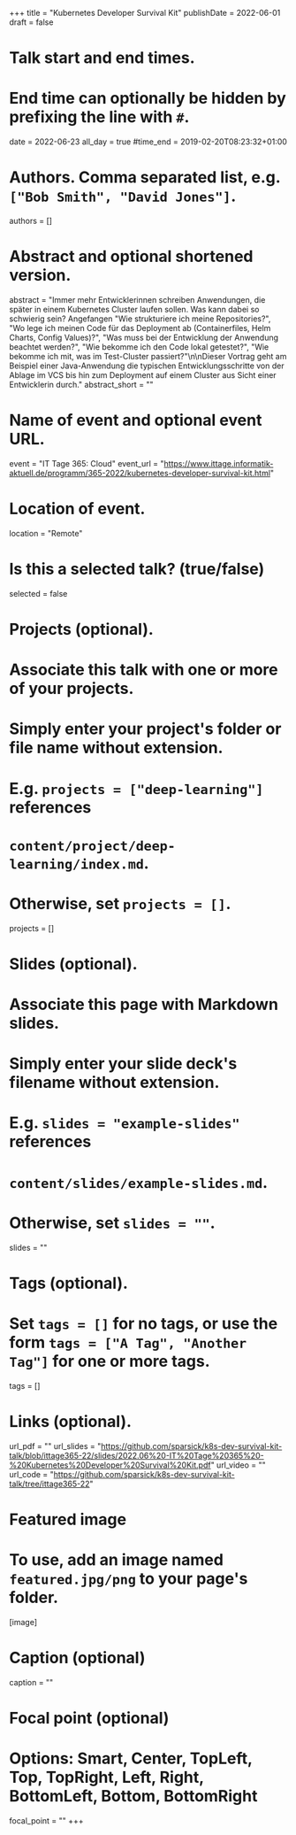 +++
title = "Kubernetes Developer Survival Kit"
publishDate = 2022-06-01
draft = false

# Talk start and end times.
#   End time can optionally be hidden by prefixing the line with `#`.
date = 2022-06-23
all_day = true
#time_end = 2019-02-20T08:23:32+01:00

# Authors. Comma separated list, e.g. `["Bob Smith", "David Jones"]`.
authors = []

# Abstract and optional shortened version.
abstract = "Immer mehr Entwicklerinnen schreiben Anwendungen, die später in einem Kubernetes Cluster laufen sollen. Was kann dabei so schwierig sein? Angefangen \"Wie strukturiere ich meine Repositories?\", \"Wo lege ich meinen Code für das Deployment ab (Containerfiles, Helm Charts, Config Values)?\",  \"Was muss bei der Entwicklung der Anwendung beachtet werden?\",  \"Wie bekomme ich den Code lokal getestet?\", \"Wie bekomme ich mit,  was im Test-Cluster passiert?\"\n\nDieser Vortrag geht am Beispiel einer Java-Anwendung die typischen Entwicklungsschritte von der Ablage im VCS bis hin zum Deployment auf einem Cluster aus Sicht einer Entwicklerin durch."
abstract_short = ""

# Name of event and optional event URL.
event = "IT Tage 365: Cloud"
event_url = "https://www.ittage.informatik-aktuell.de/programm/365-2022/kubernetes-developer-survival-kit.html"

# Location of event.
location = "Remote"

# Is this a selected talk? (true/false)
selected = false

# Projects (optional).
#   Associate this talk with one or more of your projects.
#   Simply enter your project's folder or file name without extension.
#   E.g. `projects = ["deep-learning"]` references
#   `content/project/deep-learning/index.md`.
#   Otherwise, set `projects = []`.
projects = []

# Slides (optional).
#   Associate this page with Markdown slides.
#   Simply enter your slide deck's filename without extension.
#   E.g. `slides = "example-slides"` references
#   `content/slides/example-slides.md`.
#   Otherwise, set `slides = ""`.
slides = ""

# Tags (optional).
#   Set `tags = []` for no tags, or use the form `tags = ["A Tag", "Another Tag"]` for one or more tags.
tags = []

# Links (optional).
url_pdf = ""
url_slides = "https://github.com/sparsick/k8s-dev-survival-kit-talk/blob/ittage365-22/slides/2022.06%20-IT%20Tage%20365%20-%20Kubernetes%20Developer%20Survival%20Kit.pdf"
url_video = ""
url_code = "https://github.com/sparsick/k8s-dev-survival-kit-talk/tree/ittage365-22"

# Featured image
# To use, add an image named `featured.jpg/png` to your page's folder.
[image]
  # Caption (optional)
  caption = ""

  # Focal point (optional)
  # Options: Smart, Center, TopLeft, Top, TopRight, Left, Right, BottomLeft, Bottom, BottomRight
  focal_point = ""
+++

